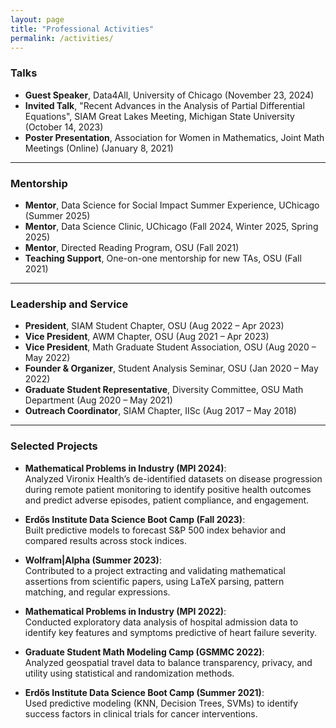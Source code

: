```yaml
---
layout: page
title: "Professional Activities"
permalink: /activities/
---
```


### Talks

- **Guest Speaker**, Data4All, University of Chicago (November 23, 2024)
- **Invited Talk**, "Recent Advances in the Analysis of Partial Differential Equations", SIAM Great Lakes Meeting, Michigan State University (October 14, 2023)
- **Poster Presentation**, Association for Women in Mathematics, Joint Math Meetings (Online) (January 8, 2021)

---

### Mentorship

- **Mentor**, Data Science for Social Impact Summer Experience, UChicago (Summer 2025)
- **Mentor**, Data Science Clinic, UChicago (Fall 2024, Winter 2025, Spring 2025)
- **Mentor**, Directed Reading Program, OSU (Fall 2021)
- **Teaching Support**, One-on-one mentorship for new TAs, OSU (Fall 2021)

---

### Leadership and Service

- **President**, SIAM Student Chapter, OSU (Aug 2022 – Apr 2023)
- **Vice President**, AWM Chapter, OSU (Aug 2021 – Apr 2023)
- **Vice President**, Math Graduate Student Association, OSU (Aug 2020 – May 2022)
- **Founder & Organizer**, Student Analysis Seminar, OSU (Jan 2020 – May 2022)
- **Graduate Student Representative**, Diversity Committee, OSU Math Department (Aug 2020 – May 2021)
- **Outreach Coordinator**, SIAM Chapter, IISc (Aug 2017 – May 2018)

---

### Selected Projects

- **Mathematical Problems in Industry (MPI 2024)**:  
Analyzed Vironix Health’s de-identified datasets on disease progression during remote patient monitoring to identify positive health outcomes and predict adverse episodes, patient compliance, and engagement.

- **Erdős Institute Data Science Boot Camp (Fall 2023)**:  
Built predictive models to forecast S&P 500 index behavior and compared results across stock indices.

- **Wolfram|Alpha (Summer 2023)**:  
Contributed to a project extracting and validating mathematical assertions from scientific papers, using LaTeX parsing, pattern matching, and regular expressions.

- **Mathematical Problems in Industry (MPI 2022)**:  
Conducted exploratory data analysis of hospital admission data to identify key features and symptoms predictive of heart failure severity.

- **Graduate Student Math Modeling Camp (GSMMC 2022)**:  
Analyzed geospatial travel data to balance transparency, privacy, and utility using statistical and randomization methods.

- **Erdős Institute Data Science Boot Camp (Summer 2021)**:  
Used predictive modeling (KNN, Decision Trees, SVMs) to identify success factors in clinical trials for cancer interventions.
